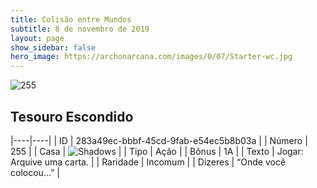 ```yaml
---
title: Colisão entre Mundos
subtitle: 8 de novembro de 2019
layout: page
show_sidebar: false
hero_image: https://archonarcana.com/images/0/07/Starter-wc.jpg
---
```


![255](https://cdn.keyforgegame.com/media/card_front/pt/452_255_JWQJ7C3VGHFR_pt.png)

## Tesouro Escondido

|----|----|
| ID | 283a49ec-bbbf-45cd-9fab-e54ec5b8b03a |
| Número | 255 |
| Casa | ![Shadows](https://archonarcana.com/images/thumb/e/ee/Shadows.png/22px-Shadows.png "Sombras") |
| Tipo | Ação |
| Bônus | 1A |
| Texto | Jogar: Arquive uma carta. |
| Raridade | Incomum |
| Dizeres | “Onde você colocou…” |